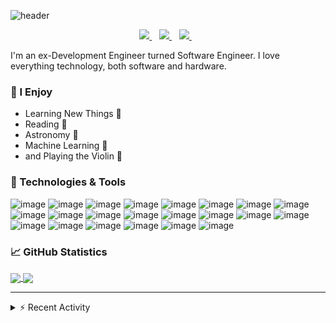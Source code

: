 ![header](https://capsule-render.vercel.app/api?type=waving&color=102a44&height=300&section=header&text=Hi,%20my%20name%20is%20Jonas%20Samuelsson&fontSize=40&desc=aka%20j0sa&fontColor=994CC3&descSize=25)

<p align='center'>
  <a href="https://github.com/j0sa">
    <img src="https://img.shields.io/github/followers/j0sa?label=github&logo=github&style=for-the-badge&labelColor=black&color=994CC3" />
  </a>&nbsp;&nbsp;
  <a href="">
    <img src="https://img.shields.io/badge/LinkedIn-0077B5?style=for-the-badge&logo=linkedin&logoColor=white" />        
  </a>&nbsp;&nbsp;
  <a href="https://dev.to/j0sa">
    <img src="https://img.shields.io/badge/DEV.TO-%230A0A0A.svg?&style=for-the-badge&logo=dev-dot-to&logoColor=white" />        
  </a>&nbsp;&nbsp;
</p>

I'm an ex-Development Engineer turned Software Engineer. I love everything technology, both software and hardware.

### 🤗 I Enjoy
* Learning New Things 🧠
* Reading 📖
* Astronomy 🔭
* Machine Learning 🤖
* and Playing the Violin 🎻

### 🧰 Technologies & Tools
![image](https://img.shields.io/badge/OS-Linux-informational?style=flat-square&logo=linux&logoColor=7FDBCA&color=994CC3&labelColor=102a44)
![image](https://img.shields.io/badge/Editor-Vim-informational?style=flat-square&logo=vim&logoColor=7FDBCA&color=994CC3&labelColor=102a44)
![image](https://img.shields.io/badge/Editor-VSCode-informational?style=flat-square&logo=visualstudiocode&logoColor=7FDBCA&color=994CC3&labelColor=102a44)
![image](https://img.shields.io/badge/Code-C-informational?style=flat-square&logo=c&logoColor=7FDBCA&color=994CC3&labelColor=102a44)
![image](https://img.shields.io/badge/Code-C++-informational?style=flat-square&logo=cplusplus&logoColor=7FDBCA&color=994CC3&labelColor=102a44)
![image](https://img.shields.io/badge/Code-C_Sharp-informational?style=flat-square&logo=csharp&logoColor=7FDBCA&color=994CC3&labelColor=102a44)
![image](https://img.shields.io/badge/Code-JavaScript-informational?style=flat-square&logo=javascript&logoColor=7FDBCA&color=994CC3&labelColor=102a44)
![image](https://img.shields.io/badge/Code-TypeScript-informational?style=flat-square&logo=typescript&logoColor=7FDBCA&color=994CC3&labelColor=102a44)
![image](https://img.shields.io/badge/Code-Python-informational?style=flat-square&logo=python&logoColor=7FDBCA&color=994CC3&labelColor=102a44)
![image](https://img.shields.io/badge/Code-Java-informational?style=flat-square&logo=java&logoColor=7FDBCA&color=994CC3&labelColor=102a44)
![image](https://img.shields.io/badge/Shell-Bash-informational?style=flat-square&logo=gnubash&logoColor=7FDBCA&color=994CC3&labelColor=102a44)
![image](https://img.shields.io/badge/Tools-NumPy-informational?style=flat-square&logo=numpy&logoColor=7FDBCA&color=994CC3&labelColor=102a44)
![image](https://img.shields.io/badge/Tools-SciPy-informational?style=flat-square&logo=scipy&logoColor=7FDBCA&color=994CC3&labelColor=102a44)
![image](https://img.shields.io/badge/Tools-SciKit_Learn-informational?style=flat-square&logo=scikitlearn&logoColor=7FDBCA&color=994CC3&labelColor=102a44)
![image](https://img.shields.io/badge/Tools-Pandas-informational?style=flat-square&logo=pandas&logoColor=7FDBCA&color=994CC3&labelColor=102a44)
![image](https://img.shields.io/badge/Tools-PyTorch-informational?style=flat-square&logo=pytorch&logoColor=7FDBCA&color=994CC3&labelColor=102a44)
![image](https://img.shields.io/badge/Tools-TensorFlow-informational?style=flat-square&logo=tensorflow&logoColor=7FDBCA&color=994CC3&labelColor=102a44)
![image](https://img.shields.io/badge/Tools-MySQL-informational?style=flat-square&logo=mysql&logoColor=7FDBCA&color=994CC3&labelColor=102a44)
![image](https://img.shields.io/badge/Tools-Microsoft_SQL_Server-informational?style=flat-square&logo=microsoftsqlserver&logoColor=7FDBCA&color=994CC3&labelColor=102a44)
![image](https://img.shields.io/badge/Tools-SQLite-informational?style=flat-square&logo=sqlite&logoColor=7FDBCA&color=994CC3&labelColor=102a44)
![image](https://img.shields.io/badge/Tools-Git-informational?style=flat-square&logo=git&logoColor=7FDBCA&color=994CC3&labelColor=102a44)
![image](https://img.shields.io/badge/Tools-GitHub-informational?style=flat-square&logo=github&logoColor=7FDBCA&color=994CC3&labelColor=102a44)

### &#x1f4c8; GitHub Statistics
<a href="https://github.com/j0sa/j0sa">
  <img align="center" src="https://github-readme-stats.vercel.app/api/top-langs/?username=j0sa&theme=nightowl&hide_border=true&layout=compact" />
</a>
<a href="https://github.com/j0sa/j0sa">
  <img align="center" src="https://github-readme-stats.vercel.app/api?username=j0sa&count_private=true&show_icons=true&theme=nightowl&line_height=27&hide_border=true" />
</a>

<!-- ![visitors](https://visitor-badge.glitch.me/badge?page_id=j0sa.j0sa&left_color=green&right_color=red) -->
---
<details>
  <summary>⚡ Recent Activity</summary>
  
  <!--START_SECTION:activity-->
</details>

<!-- [![trophy](https://github-profile-trophy.vercel.app/?username=j0sa)](https://github.com/ryo-ma/github-profile-trophy) -->

<!--

- 🔭 I’m currently working on ...
- 🌱 I’m currently learning ...
- 👯 I’m looking to collaborate on ...
- 🤔 I’m looking for help with ...
- 💬 Ask me about ...
- 📫 How to reach me: ...
- 😄 Pronouns: ...
- ⚡ Fun fact: ...
-->
